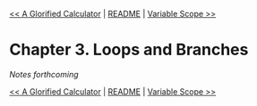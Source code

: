 [&lt;&lt; A Glorified Calculator](ch02-a-glorified-calculator.md) | [README](README.md) | [Variable Scope &gt;&gt;](ch04-variable-scope.md)

# Chapter 3. Loops and Branches

*Notes forthcoming*

[&lt;&lt; A Glorified Calculator](ch02-a-glorified-calculator.md) | [README](README.md) | [Variable Scope &gt;&gt;](ch04-variable-scope.md)